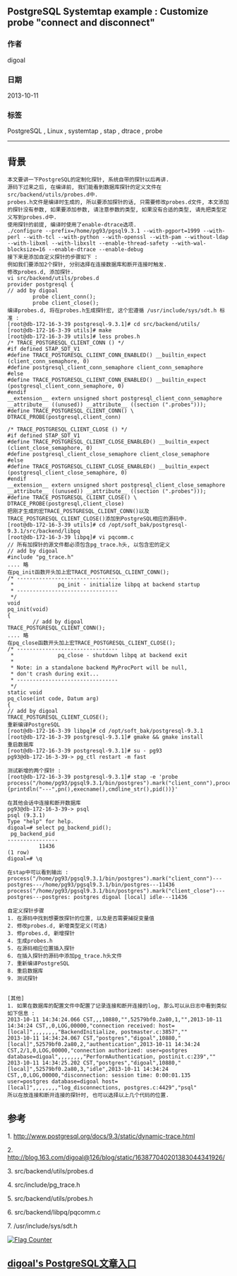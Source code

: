 ## PostgreSQL Systemtap example : Customize probe "connect and disconnect"  
                                       
### 作者                                   
digoal                                     
                                 
### 日期                                                    
2013-10-11                                 
                                  
### 标签                                 
PostgreSQL , Linux , systemtap , stap , dtrace , probe                                  
                                                                   
----                                           
                                                                               
## 背景      
  
```  
本文要讲一下PostgreSQL的定制化探针, 系统自带的探针以后再讲.  
源码下过来之后, 在编译前, 我们能看到数据库探针的定义文件在src/backend/utils/probes.d中.   
probes.h文件是编译时生成的, 所以要添加探针的话, 只需要修改probes.d文件, 本文添加的探针没有参数, 如果要添加参数, 请注意参数的类型, 如果没有合适的类型, 请先把类型定义写到probes.d中.  
使用探针的前提, 编译时使用了enable-dtrace选项.  
./configure --prefix=/home/pg93/pgsql9.3.1 --with-pgport=1999 --with-perl --with-tcl --with-python --with-openssl --with-pam --without-ldap --with-libxml --with-libxslt --enable-thread-safety --with-wal-blocksize=16 --enable-dtrace --enable-debug  
接下来是添加自定义探针的步骤如下 :   
例如我们要添加2个探针, 分别选择在连接数据库和断开连接时触发.  
修改probes.d, 添加探针.  
vi src/backend/utils/probes.d  
provider postgresql {  
// add by digoal  
        probe client_conn();  
        probe client_close();  
编译probes.d, 将在probes.h生成探针宏, 这个宏遵循 /usr/include/sys/sdt.h 标准 :   
[root@db-172-16-3-39 postgresql-9.3.1]# cd src/backend/utils/  
[root@db-172-16-3-39 utils]# make  
[root@db-172-16-3-39 utils]# less probes.h  
/* TRACE_POSTGRESQL_CLIENT_CONN () */  
#if defined STAP_SDT_V1  
#define TRACE_POSTGRESQL_CLIENT_CONN_ENABLED() __builtin_expect (client_conn_semaphore, 0)  
#define postgresql_client_conn_semaphore client_conn_semaphore  
#else  
#define TRACE_POSTGRESQL_CLIENT_CONN_ENABLED() __builtin_expect (postgresql_client_conn_semaphore, 0)  
#endif  
__extension__ extern unsigned short postgresql_client_conn_semaphore __attribute__ ((unused)) __attribute__ ((section (".probes")));  
#define TRACE_POSTGRESQL_CLIENT_CONN() \  
DTRACE_PROBE(postgresql,client_conn)  
  
/* TRACE_POSTGRESQL_CLIENT_CLOSE () */  
#if defined STAP_SDT_V1  
#define TRACE_POSTGRESQL_CLIENT_CLOSE_ENABLED() __builtin_expect (client_close_semaphore, 0)  
#define postgresql_client_close_semaphore client_close_semaphore  
#else  
#define TRACE_POSTGRESQL_CLIENT_CLOSE_ENABLED() __builtin_expect (postgresql_client_close_semaphore, 0)  
#endif  
__extension__ extern unsigned short postgresql_client_close_semaphore __attribute__ ((unused)) __attribute__ ((section (".probes")));  
#define TRACE_POSTGRESQL_CLIENT_CLOSE() \  
DTRACE_PROBE(postgresql,client_close)  
把刚才生成的宏TRACE_POSTGRESQL_CLIENT_CONN()以及TRACE_POSTGRESQL_CLIENT_CLOSE()添加到PostgreSQL相应的源码中.  
[root@db-172-16-3-39 utils]# cd /opt/soft_bak/postgresql-9.3.1/src/backend/libpq  
[root@db-172-16-3-39 libpq]# vi pqcomm.c  
// 所有加探针的源文件都必须包含pg_trace.h头, 以包含宏的定义  
// add by digoal  
#include "pg_trace.h"  
.... 略  
在pq_init函数开头加上宏TRACE_POSTGRESQL_CLIENT_CONN();  
/* --------------------------------  
 *              pq_init - initialize libpq at backend startup  
 * --------------------------------  
 */  
void  
pq_init(void)  
{  
        // add by digoal  
TRACE_POSTGRESQL_CLIENT_CONN();  
.... 略  
在pq_close函数开头加上宏TRACE_POSTGRESQL_CLIENT_CLOSE();  
/* --------------------------------  
 *              pq_close - shutdown libpq at backend exit  
 *  
 * Note: in a standalone backend MyProcPort will be null,  
 * don't crash during exit...  
 * --------------------------------  
 */  
static void  
pq_close(int code, Datum arg)  
{  
// add by digoal  
TRACE_POSTGRESQL_CLIENT_CLOSE();  
重新编译PostgreSQL  
[root@db-172-16-3-39 libpq]# cd /opt/soft_bak/postgresql-9.3.1  
[root@db-172-16-3-39 postgresql-9.3.1]# gmake && gmake install  
重启数据库  
[root@db-172-16-3-39 postgresql-9.3.1]# su - pg93  
pg93@db-172-16-3-39-> pg_ctl restart -m fast  
  
测试新增的两个探针 :   
[root@db-172-16-3-39 postgresql-9.3.1]# stap -e 'probe process("/home/pg93/pgsql9.3.1/bin/postgres").mark("client_conn"),process("/home/pg93/pgsql9.3.1/bin/postgres").mark("client_close") {printdln("---",pn(),execname(),cmdline_str(),pid())}'  
  
在其他会话中连接和断开数据库  
pg93@db-172-16-3-39-> psql  
psql (9.3.1)  
Type "help" for help.  
digoal=# select pg_backend_pid();  
 pg_backend_pid   
----------------  
          11436  
(1 row)  
digoal=# \q  
  
在stap中可以看到输出 :   
process("/home/pg93/pgsql9.3.1/bin/postgres").mark("client_conn")---postgres---/home/pg93/pgsql9.3.1/bin/postgres---11436  
process("/home/pg93/pgsql9.3.1/bin/postgres").mark("client_close")---postgres---postgres: postgres digoal [local] idle---11436  
  
自定义探针步骤  
1. 在源码中找到想要放探针的位置, 以及是否需要捕捉变量值  
2. 修改probes.d, 新增类型定义(可选)  
3. 修probes.d, 新增探针  
4. 生成probes.h  
5. 在源码相应位置插入探针  
6. 在插入探针的源码中添加pg_trace.h头文件  
7. 重新编译PostgreSQL  
8. 重启数据库  
9. 测试探针  
  
  
[其他]  
1. 如果在数据库的配置文件中配置了记录连接和断开连接的log, 那么可以从日志中看到类似如下信息 :   
2013-10-11 14:34:24.066 CST,,,10880,"",52579bf0.2a80,1,"",2013-10-11 14:34:24 CST,,0,LOG,00000,"connection received: host=[local]",,,,,,,,"BackendInitialize, postmaster.c:3857",""  
2013-10-11 14:34:24.067 CST,"postgres","digoal",10880,"[local]",52579bf0.2a80,2,"authentication",2013-10-11 14:34:24 CST,2/1,0,LOG,00000,"connection authorized: user=postgres database=digoal",,,,,,,,"PerformAuthentication, postinit.c:239",""  
2013-10-11 14:34:25.202 CST,"postgres","digoal",10880,"[local]",52579bf0.2a80,3,"idle",2013-10-11 14:34:24 CST,,0,LOG,00000,"disconnection: session time: 0:00:01.135 user=postgres database=digoal host=[local]",,,,,,,,"log_disconnections, postgres.c:4429","psql"  
所以在放连接和断开连接的探针时, 也可以选择以上几个代码的位置.  
```  
  
## 参考  
1\. http://www.postgresql.org/docs/9.3/static/dynamic-trace.html  
  
2\. http://blog.163.com/digoal@126/blog/static/163877040201383044341926/  
  
3\. src/backend/utils/probes.d  
  
4\. src/include/pg_trace.h  
  
5\. src/backend/utils/probes.h  
  
6\. src/backend/libpq/pqcomm.c  
  
7\. /usr/include/sys/sdt.h  
  
<a rel="nofollow" href="http://info.flagcounter.com/h9V1"  ><img src="http://s03.flagcounter.com/count/h9V1/bg_FFFFFF/txt_000000/border_CCCCCC/columns_2/maxflags_12/viewers_0/labels_0/pageviews_0/flags_0/"  alt="Flag Counter"  border="0"  ></a>  
  
  
  
  
## [digoal's PostgreSQL文章入口](https://github.com/digoal/blog/blob/master/README.md "22709685feb7cab07d30f30387f0a9ae")
  
